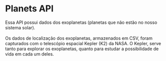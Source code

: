 # Planets API

Essa API possui dados dos exoplanetas (planetas que não estão no nosso sistema solar). <br><br>
Os dados de localização dos exoplanetas, armazenados em CSV, foram capturados com o telescópio espacial Kepler (K2) da NASA. O Kepler, serve tanto para explorar os exoplanetas, quanto para estudar a possibilidade de vida em cada um deles.

##
